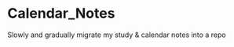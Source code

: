 Calendar_Notes
==============

Slowly and gradually migrate my study &amp; calendar notes into a repo

